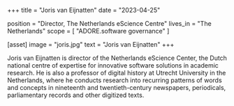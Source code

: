 +++
title = "Joris van Eijnatten"
date = "2023-04-25"

position = "Director, The Netherlands eScience Centre"
lives_in = "The Netherlands"
scope = [
    "ADORE.software governance"
]

[asset]
  image = "joris.jpg"
  text = "Joris van Eijnatten"
+++

Joris van Eijnatten is director of the Netherlands eScience Center, the Dutch national centre of expertise for innovative software solutions in academic research. He is also a professor of digital history at Utrecht University in the Netherlands, where he conducts research into recurring patterns of words and concepts in nineteenth and twentieth-century newspapers, periodicals, parliamentary records and other digitized texts.
